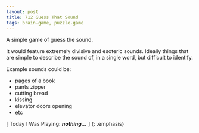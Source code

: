 ```yaml
---
layout: post
title: 712 Guess That Sound
tags: brain-game, puzzle-game
---
```

A simple game of guess the sound.

It would feature extremely divisive and esoteric sounds.  Ideally things that are simple to describe the sound of, in a single word, but difficult to identify.

Example sounds could be:

- pages of a book
- pants zipper
- cutting bread
- kissing
- elevator doors opening
- etc

[ Today I Was Playing: ***nothing...*** ]
{: .emphasis}